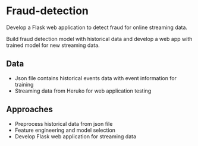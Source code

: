 # Fraud-detection
Develop a Flask web application to detect fraud for online streaming data.

Build fraud detection model with historical data and develop a web app with trained model for new streaming data.

## Data
- Json file contains historical events data with event information for training
- Streaming data from Heruko for web application testing

## Approaches
- Preprocess historical data from json file
- Feature engineering and model selection
- Develop Flask web application for streaming data
